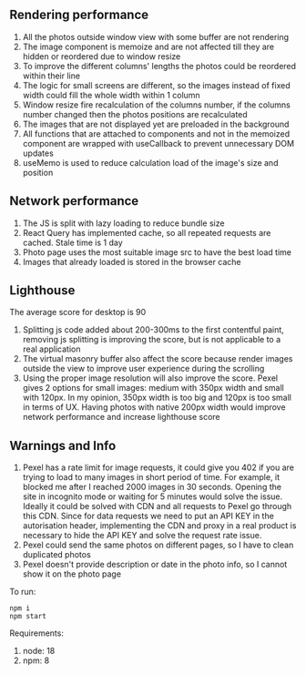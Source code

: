

## Rendering performance

1. All the photos outside window view with some buffer are not rendering
2. The image component is memoize and are not affected till they are hidden or reordered due to window resize
3. To improve the different columns' lengths the photos could be reordered within their line 
4. The logic for small screens are different, so the images instead of fixed width could fill the whole width within 1 column
5. Window resize fire recalculation of the columns number, if the columns number changed then the photos positions are recalculated
6. The images that are not displayed yet are preloaded in the background
7. All functions that are attached to components and not in the memoized component are wrapped with useCallback 
to prevent unnecessary DOM updates
8. useMemo is used to reduce calculation load of the image's size and position

## Network performance

1. The JS is split with lazy loading to reduce bundle size
2. React Query has implemented cache, so all repeated requests are cached. Stale time is 1 day
3. Photo page uses the most suitable image src to have the best load time
4. Images that already loaded is stored in the browser cache

## Lighthouse
The average score for desktop is 90
1. Splitting js code added about 200-300ms to the first contentful paint, removing js splitting is improving 
the score, but is not applicable to a real application
2. The virtual masonry buffer also affect the score because render images outside the view to improve 
user experience during the scrolling
3. Using the proper image resolution will also improve the score. Pexel gives 2 options for small images: medium with 350px width and small with 120px.
In my opinion, 350px width is too big and 120px is too small in terms of UX. Having photos with native 200px width would improve network performance 
and increase lighthouse score

## Warnings and Info
1. Pexel has a rate limit for image requests, it could give you 402 if you are trying to load to many images in short period of time.
For example, it blocked me after I reached 2000 images in 30 seconds. Opening the site in incognito mode or waiting 
for 5 minutes would solve the issue.
Ideally it could be solved with CDN and all requests to Pexel go through this CDN. Since for data requests
we need to put an API KEY in the autorisation header, implementing  the CDN and proxy in a real product is necessary to hide the API KEY and 
solve the request rate issue.
2. Pexel could send the same photos on different pages, so I have to clean duplicated photos
3. Pexel doesn't provide description or date in the photo info, so I cannot show it on the photo page


To run:

```
npm i
npm start
```
Requirements:
1. node: 18
2. npm: 8